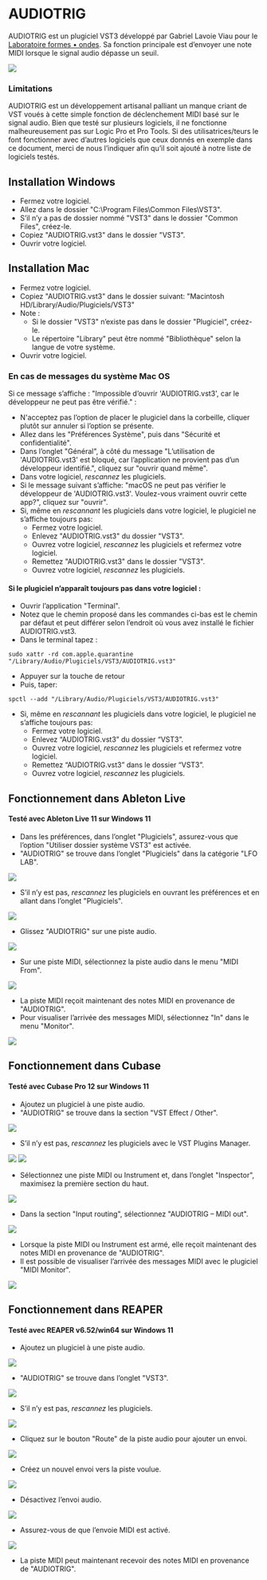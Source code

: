 # AUDIOTRIG

AUDIOTRIG est un plugiciel VST3 développé par Gabriel Lavoie Viau pour le [Laboratoire formes • ondes](https://lfo-lab.ca/). Sa fonction principale est d’envoyer une note MIDI lorsque le signal audio dépasse un seuil.

<img src="Images/Teaser.jpg">

### Limitations

AUDIOTRIG est un développement artisanal palliant un manque criant de VST voués à cette simple fonction de déclenchement MIDI basé sur le signal audio. Bien que testé sur plusieurs logiciels, il ne fonctionne malheureusement pas sur Logic Pro et Pro Tools. Si des utilisatrices/teurs le font fonctionner avec d’autres logiciels que ceux donnés en exemple dans ce document, merci de nous l’indiquer afin qu’il soit ajouté à notre liste de logiciels testés.

## Installation Windows
- Fermez votre logiciel.
- Allez dans le dossier "C:\Program Files\Common Files\VST3".
- S’il n’y a pas de dossier nommé "VST3" dans le dossier "Common Files", créez-le.
- Copiez "AUDIOTRIG.vst3" dans le dossier "VST3".
- Ouvrir votre logiciel.

## Installation Mac

- Fermez votre logiciel.
- Copiez "AUDIOTRIG.vst3" dans le dossier suivant:
"Macintosh HD/Library/Audio/Plugiciels/VST3"
- Note :
	- Si le dossier "VST3" n’existe pas dans le dossier "Plugiciel", créez-le.
	- Le répertoire "Library" peut être nommé "Bibliothèque" selon la langue de
votre système.
- Ouvrir votre logiciel.

### En cas de messages du système Mac OS

Si ce message s’affiche : "Impossible d’ouvrir 'AUDIOTRIG.vst3', car le développeur ne peut pas être vérifié." :

- N'acceptez pas l’option de placer le plugiciel dans la corbeille, cliquer plutôt sur annuler si l’option se présente.
- Allez dans les "Préférences Système", puis dans "Sécurité et confidentialité".
- Dans l’onglet "Général", à côté du message "L’utilisation de 'AUDIOTRIG.vst3' est bloqué, car l’application ne provient pas d’un développeur identifié.", cliquez sur "ouvrir quand même".
- Dans votre logiciel, *rescannez* les plugiciels.
- Si le message suivant s’affiche: "macOS ne peut pas vérifier le développeur de 'AUDIOTRIG.vst3'. Voulez-vous vraiment ouvrir cette app?", cliquez sur "ouvrir".
- Si, même en *rescannant* les plugiciels dans votre logiciel, le plugiciel ne s’affiche toujours pas:
	- Fermez votre logiciel.
	- Enlevez "AUDIOTRIG.vst3" du dossier "VST3".
	- Ouvrez votre logiciel, *rescannez* les plugiciels et refermez votre logiciel.
	- Remettez "AUDIOTRIG.vst3" dans le dossier "VST3".
	- Ouvrez votre logiciel, *rescannez* les plugiciels.

#### Si le plugiciel n’apparaît toujours pas dans votre logiciel :

- Ouvrir l’application "Terminal".
- Notez que le chemin proposé dans les commandes ci-bas est le chemin par défaut et peut différer selon l’endroit où vous avez installé le fichier AUDIOTRIG.vst3.
- Dans le terminal tapez : 

`sudo xattr -rd com.apple.quarantine "/Library/Audio/Plugiciels/VST3/AUDIOTRIG.vst3"`

- Appuyer sur la touche de retour 
- Puis, taper: 

`spctl --add "/Library/Audio/Plugiciels/VST3/AUDIOTRIG.vst3"`

- Si, même en *rescannant* les plugiciels dans votre logiciel, le plugiciel ne s’affiche toujours pas:
	- Fermez votre logiciel.
	- Enlevez “AUDIOTRIG.vst3” du dossier “VST3”.
	- Ouvrez votre logiciel, *rescannez* les plugiciels et refermez votre logiciel.
	- Remettez “AUDIOTRIG.vst3” dans le dossier “VST3”.
	- Ouvrez votre logiciel, *rescannez* les plugiciels.

## Fonctionnement dans Ableton Live

#### Testé avec Ableton Live 11 sur Windows 11

- Dans les préférences, dans l’onglet "Plugiciels", assurez-vous que l’option "Utiliser dossier système VST3" est activée.
- "AUDIOTRIG" se trouve dans l’onglet "Plugiciels" dans la catégorie "LFO LAB". 

<img src="Images/ableton-1.png">

- S’il n’y est pas, *rescannez* les plugiciels en ouvrant les préférences et en allant dans l’onglet "Plugiciels".

<img src="Images/ableton-2.png">

- Glissez "AUDIOTRIG" sur une piste audio.

<img src="Images/ableton-3.png">

- Sur une piste MIDI, sélectionnez la piste audio dans le menu "MIDI From".

<img src="Images/ableton-4.png">

- La piste MIDI reçoit maintenant des notes MIDI en provenance de "AUDIOTRIG".
- Pour visualiser l’arrivée des messages MIDI, sélectionnez "In" dans le menu "Monitor".

<img src="Images/ableton-5.png">

## Fonctionnement dans Cubase

#### Testé avec Cubase Pro 12 sur Windows 11

- Ajoutez un plugiciel à une piste audio.
- "AUDIOTRIG" se trouve dans la section "VST Effect / Other". 

<img src="Images/Cubase-1.png">

- S’il n’y est pas, *rescannez* les plugiciels avec le VST Plugins Manager.

<img src="Images/Cubase-2.png">
<img src="Images/Cubase-3.png">

- Sélectionnez une piste MIDI ou Instrument et, dans l’onglet "Inspector", maximisez la première section du haut.

<img src="Images/Cubase-4.png">

- Dans la section "Input routing", sélectionnez "AUDIOTRIG – MIDI out".

<img src="Images/Cubase-5.png">

- Lorsque la piste MIDI ou Instrument est armé, elle reçoit maintenant des notes MIDI en provenance de "AUDIOTRIG".
- Il est possible de visualiser l’arrivée des messages MIDI avec le plugiciel "MIDI Monitor".

<img src="Images/Cubase-6.png">

## Fonctionnement dans REAPER

#### Testé avec REAPER v6.52/win64 sur Windows 11

- Ajoutez un plugiciel à une piste audio.

<img src="Images/reaper-1.png">

- "AUDIOTRIG" se trouve dans l’onglet "VST3".

<img src="Images/reaper-2.png">

- S’il n’y est pas, *rescannez* les plugiciels.

<img src="Images/reaper-3.png">

- Cliquez sur le bouton "Route" de la piste audio pour ajouter un envoi.

<img src="Images/reaper-4.png">

- Créez un nouvel envoi vers la piste voulue.

<img src="Images/reaper-5.png">

- Désactivez l’envoi audio.

<img src="Images/reaper-6.png">

- Assurez-vous de que l’envoie MIDI est activé.

<img src="Images/reaper-7.png">

- La piste MIDI peut maintenant recevoir des notes MIDI en provenance de "AUDIOTRIG".